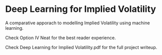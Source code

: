 
# Deep Learning for Implied Volatility 

A comparative apporach to modelling Implied Volatility using machine learning.

Check Option IV Neat for the best reader experience.

Check Deep Learning for Implied Volatility.pdf for the full project writeup.
